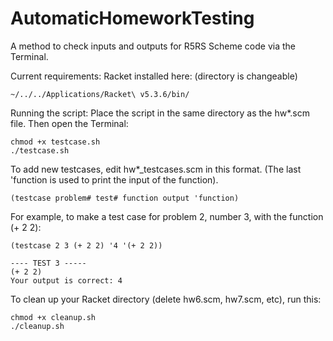 AutomaticHomeworkTesting
========================

A method to check inputs and outputs for R5RS Scheme code via the Terminal.

Current requirements: Racket installed here: (directory is changeable)

    ~/../../Applications/Racket\ v5.3.6/bin/
    
Running the script:
Place the script in the same directory as the hw*.scm file. Then open the Terminal:

    chmod +x testcase.sh
    ./testcase.sh
    
To add new testcases, edit hw*_testcases.scm in this format.
(The last 'function is used to print the input of the function).

    (testcase problem# test# function output 'function)

For example, to make a test case for problem 2, number 3, with the function (+ 2 2):
    
    (testcase 2 3 (+ 2 2) '4 '(+ 2 2))
    
    ---- TEST 3 -----
    (+ 2 2)
    Your output is correct: 4

To clean up your Racket directory (delete hw6.scm, hw7.scm, etc), run this:

    chmod +x cleanup.sh
    ./cleanup.sh
